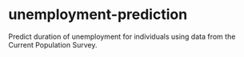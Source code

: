 # unemployment-prediction
Predict duration of unemployment for individuals using data from the Current Population Survey.
